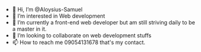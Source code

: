 - 👋 Hi, I’m @Aloysius-Samuel
- 👀 I’m interested in Web development
- 🌱 I’m currently a front-end web developer but am still striving daily to be a master in it.
- 💞️ I’m looking to collaborate on web development stuffs
- 📫 How to reach me 09054131678 that's my contact.

<!---
Aloysius-Samuel/Aloysius-Samuel is a ✨ special ✨ repository because its `README.md` (this file) appears on your GitHub profile.
You can click the Preview link to take a look at your changes.
--->
